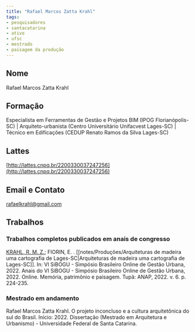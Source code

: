 ```yaml
---
title: "Rafael Marcos Zatta Krahl"
tags: 
- pesquisadores
- santacatarina
- ativo
- ufsc
- mestrado
- paisagem da produção
---
```


## Nome
Rafael Marcos Zatta Krahl

## Formação
Especialista em Ferramentas de Gestão e Projetos BIM (IPOG Florianópolis-SC) | Arquiteto-urbanista (Centro Universitário Unifacvest Lages-SC) | Técnico em Edificações (CEDUP Renato Ramos da Silva Lages-SC)

## Lattes
[http://lattes.cnpq.br/2200330037247256](http://lattes.cnpq.br/2200330037247256)

## Email e Contato
[rafaelkrahl@gmail.com](mailto:rafaelkrahl@gmail.com)

## Trabalhos

### Trabalhos completos publicados em anais de congresso

[KRAHL, R. M. Z.](http://lattes.cnpq.br/2200330037247256); FIORIN, E. . [[notes/Produções/Arquiteturas de madeira uma cartografia de Lages-SC|Arquiteturas de madeira uma cartografia de Lages-SC]]. In: VI SiBOGU - Simpósio Brasileiro Online de Gestão Urbana, 2022. Anais do VI SiBOGU - Simpósio Brasileiro Online de Gestão Urbana, 2022. Online. Memória, patrimônio e paisagem. Tupã: ANAP, 2022. v. 6. p. 224-235.

### Mestrado em andamento

Rafael Marcos Zatta Krahl. O projeto inconcluso e a cultura arquitetônica do sul do Brasil. Início: 2022. Dissertação (Mestrado em Arquitetura e Urbanismo) - Universidade Federal de Santa Catarina.
